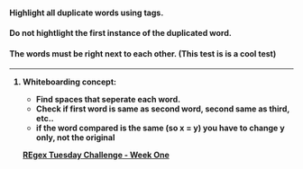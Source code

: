 #### Highlight all duplicate words using <strong> </strong> tags.
#### Do not hightlight the first instance of the duplicated word.
#### The words must be right next to each other. (This test is <strong>is</stong> a cool test)

---

1. Whiteboarding concept:
	* Find spaces that seperate each word.
	* Check if first word is same as second word, second same as third, etc..
	* if the word compared is the same (so x = y) you have to change y only, not the original

	[REgex Tuesday Challenge - Week One](http://callumacrae.github.io/regex-tuesday/challenge1.html)
